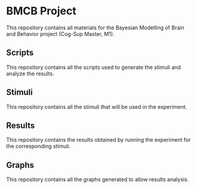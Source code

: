 # BMCB Project

This repository contains all materials for the Bayesian Modelling of Brain and Behavior project (Cog-Sup Master, M1).

## Scripts

This repository contains all the scripts used to generate the stimuli and analyze the results.

## Stimuli

This repository contains all the stimuli that will be used in the experiment.

## Results

This repository contains the results obtained by running the experiment for the corresponding stimuli.

## Graphs

This repository contains all the graphs generated to allow results analysis.
